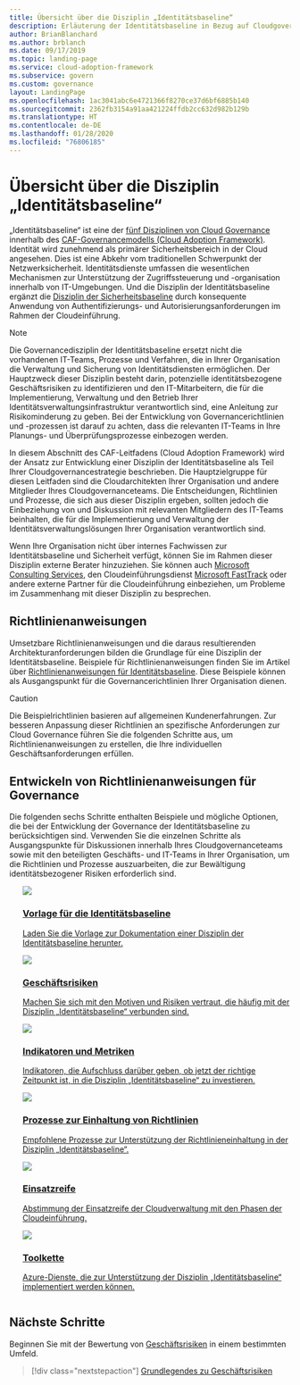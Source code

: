 ```yaml
---
title: Übersicht über die Disziplin „Identitätsbaseline“
description: Erläuterung der Identitätsbaseline in Bezug auf Cloudgovernance
author: BrianBlanchard
ms.author: brblanch
ms.date: 09/17/2019
ms.topic: landing-page
ms.service: cloud-adoption-framework
ms.subservice: govern
ms.custom: governance
layout: LandingPage
ms.openlocfilehash: 1ac3041abc6e4721366f8270ce37d6bf6885b140
ms.sourcegitcommit: 2362fb3154a91aa421224ffdb2cc632d982b129b
ms.translationtype: HT
ms.contentlocale: de-DE
ms.lasthandoff: 01/28/2020
ms.locfileid: "76806185"
---
```

# <a name="identity-baseline-discipline-overview"></a>Übersicht über die Disziplin „Identitätsbaseline“

„Identitätsbaseline“ ist eine der [fünf Disziplinen von Cloud Governance](../governance-disciplines.md) innerhalb des [CAF-Governancemodells (Cloud Adoption Framework)](../index.md). Identität wird zunehmend als primärer Sicherheitsbereich in der Cloud angesehen. Dies ist eine Abkehr vom traditionellen Schwerpunkt der Netzwerksicherheit. Identitätsdienste umfassen die wesentlichen Mechanismen zur Unterstützung der Zugriffssteuerung und -organisation innerhalb von IT-Umgebungen. Und die Disziplin der Identitätsbaseline ergänzt die [Disziplin der Sicherheitsbaseline](../security-baseline/index.md) durch konsequente Anwendung von Authentifizierungs- und Autorisierungsanforderungen im Rahmen der Cloudeinführung.

> [!NOTE]
> Die Governancedisziplin der Identitätsbaseline ersetzt nicht die vorhandenen IT-Teams, Prozesse und Verfahren, die in Ihrer Organisation die Verwaltung und Sicherung von Identitätsdiensten ermöglichen. Der Hauptzweck dieser Disziplin besteht darin, potenzielle identitätsbezogene Geschäftsrisiken zu identifizieren und den IT-Mitarbeitern, die für die Implementierung, Verwaltung und den Betrieb Ihrer Identitätsverwaltungsinfrastruktur verantwortlich sind, eine Anleitung zur Risikominderung zu geben. Bei der Entwicklung von Governancerichtlinien und -prozessen ist darauf zu achten, dass die relevanten IT-Teams in Ihre Planungs- und Überprüfungsprozesse einbezogen werden.

In diesem Abschnitt des CAF-Leitfadens (Cloud Adoption Framework) wird der Ansatz zur Entwicklung einer Disziplin der Identitätsbaseline als Teil Ihrer Cloudgovernancestrategie beschrieben. Die Hauptzielgruppe für diesen Leitfaden sind die Cloudarchitekten Ihrer Organisation und andere Mitglieder Ihres Cloudgovernanceteams. Die Entscheidungen, Richtlinien und Prozesse, die sich aus dieser Disziplin ergeben, sollten jedoch die Einbeziehung von und Diskussion mit relevanten Mitgliedern des IT-Teams beinhalten, die für die Implementierung und Verwaltung der Identitätsverwaltungslösungen Ihrer Organisation verantwortlich sind.

Wenn Ihre Organisation nicht über internes Fachwissen zur Identitätsbaseline und Sicherheit verfügt, können Sie im Rahmen dieser Disziplin externe Berater hinzuziehen. Sie können auch [Microsoft Consulting Services](https://www.microsoft.com/enterprise/services), den Cloudeinführungsdienst [Microsoft FastTrack](https://azure.microsoft.com/programs/azure-fasttrack) oder andere externe Partner für die Cloudeinführung einbeziehen, um Probleme im Zusammenhang mit dieser Disziplin zu besprechen.

## <a name="policy-statements"></a>Richtlinienanweisungen

Umsetzbare Richtlinienanweisungen und die daraus resultierenden Architekturanforderungen bilden die Grundlage für eine Disziplin der Identitätsbaseline. Beispiele für Richtlinienanweisungen finden Sie im Artikel über [Richtlinienanweisungen für Identitätsbaseline](./policy-statements.md). Diese Beispiele können als Ausgangspunkt für die Governancerichtlinien Ihrer Organisation dienen.

> [!CAUTION]
> Die Beispielrichtlinien basieren auf allgemeinen Kundenerfahrungen. Zur besseren Anpassung dieser Richtlinien an spezifische Anforderungen zur Cloud Governance führen Sie die folgenden Schritte aus, um Richtlinienanweisungen zu erstellen, die Ihre individuellen Geschäftsanforderungen erfüllen.

## <a name="develop-governance-policy-statements"></a>Entwickeln von Richtlinienanweisungen für Governance

Die folgenden sechs Schritte enthalten Beispiele und mögliche Optionen, die bei der Entwicklung der Governance der Identitätsbaseline zu berücksichtigen sind. Verwenden Sie die einzelnen Schritte als Ausgangspunkte für Diskussionen innerhalb Ihres Cloudgovernanceteams sowie mit den beteiligten Geschäfts- und IT-Teams in Ihrer Organisation, um die Richtlinien und Prozesse auszuarbeiten, die zur Bewältigung identitätsbezogener Risiken erforderlich sind.

<!-- markdownlint-disable MD033 -->

<ul class="panelContent cardsE">
<li style="display: flex; flex-direction: column;">
    <a href="./template.md">
        <div class="cardSize">
            <div class="cardPadding" >
                <div class="card" >
                    <div class="cardImageOuter">
                        <div class="cardImage">
                            <img src="../../_images/govern/process-template.png" class="x-hidden-focus"/>
                        </div>
                    </div>
                    <div class="cardText" style="padding-left:0px;">
                        <h3>Vorlage für die Identitätsbaseline</h3>
                        <p class="x-hidden-focus">Laden Sie die Vorlage zur Dokumentation einer Disziplin der Identitätsbaseline herunter.</p>
                    </div>
                </div>
            </div>
        </div>
    </a>
</li><li style="display: flex; flex-direction: column;">
    <a href="./business-risks.md">
        <div class="cardSize">
            <div class="cardPadding" >
                <div class="card" >
                    <div class="cardImageOuter">
                        <div class="cardImage">
                            <img src="../../_images/govern/process-risks.png" class="x-hidden-focus"/>
                        </div>
                    </div>
                    <div class="cardText" style="padding-left:0px;">
                        <h3>Geschäftsrisiken</h3>
                        <p class="x-hidden-focus">Machen Sie sich mit den Motiven und Risiken vertraut, die häufig mit der Disziplin „Identitätsbaseline“ verbunden sind.</p>
                    </div>
                </div>
            </div>
        </div>
    </a>
</li>
<li style="display: flex; flex-direction: column;">
    <a href="./metrics-tolerance.md">
        <div class="cardSize">
            <div class="cardPadding" >
                <div class="card" >
                    <div class="cardImageOuter">
                        <div class="cardImage">
                            <img src="../../_images/govern/process-metrics.png" class="x-hidden-focus"/>
                        </div>
                    </div>
                    <div class="cardText" style="padding-left:0px;">
                        <h3>Indikatoren und Metriken</h3>
                        <p class="x-hidden-focus">Indikatoren, die Aufschluss darüber geben, ob jetzt der richtige Zeitpunkt ist, in die Disziplin „Identitätsbaseline“ zu investieren.</p>
                    </div>
                </div>
            </div>
        </div>
    </a>
</li>
<li style="display: flex; flex-direction: column;">
    <a href="./compliance-processes.md">
        <div class="cardSize">
            <div class="cardPadding" >
                <div class="card" >
                    <div class="cardImageOuter">
                        <div class="cardImage">
                            <img src="../../_images/govern/process-enforce.png" class="x-hidden-focus"/>
                        </div>
                    </div>
                    <div class="cardText" style="padding-left:0px;">
                        <h3>Prozesse zur Einhaltung von Richtlinien</h3>
                        <p class="x-hidden-focus">Empfohlene Prozesse zur Unterstützung der Richtlinieneinhaltung in der Disziplin „Identitätsbaseline“.</p>
                    </div>
                </div>
            </div>
        </div>
    </a>
</li>
<li style="display: flex; flex-direction: column;">
    <a href="./discipline-improvement.md">
        <div class="cardSize">
            <div class="cardPadding" >
                <div class="card" >
                    <div class="cardImageOuter">
                        <div class="cardImage">
                            <img src="../../_images/govern/process-maturity.png" class="x-hidden-focus"/>
                        </div>
                    </div>
                    <div class="cardText" style="padding-left:0px;">
                        <h3>Einsatzreife</h3>
                        <p class="x-hidden-focus">Abstimmung der Einsatzreife der Cloudverwaltung mit den Phasen der Cloudeinführung.</p>
                    </div>
                </div>
            </div>
        </div>
    </a>
</li>
<li style="display: flex; flex-direction: column;">
    <a href="./toolchain.md">
        <div class="cardSize">
            <div class="cardPadding" >
                <div class="card" >
                    <div class="cardImageOuter">
                        <div class="cardImage">
                            <img src="../../_images/govern/process-toolchain.png" class="x-hidden-focus"/>
                        </div>
                    </div>
                    <div class="cardText" style="padding-left:0px;">
                        <h3>Toolkette</h3>
                        <p class="x-hidden-focus">Azure-Dienste, die zur Unterstützung der Disziplin „Identitätsbaseline“ implementiert werden können.</p>
                    </div>
                </div>
            </div>
        </div>
    </a>
</li>
</ul>

<!-- markdownlint-enable MD033 -->

## <a name="next-steps"></a>Nächste Schritte

Beginnen Sie mit der Bewertung von [Geschäftsrisiken](./business-risks.md) in einem bestimmten Umfeld.

> [!div class="nextstepaction"]
> [Grundlegendes zu Geschäftsrisiken](./business-risks.md)
